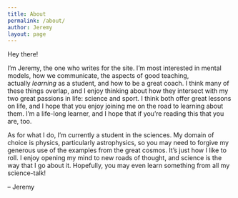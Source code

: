 ```yaml
---
title: About
permalink: /about/
author: Jeremy
layout: page
---
```

Hey there!

I&#8217;m Jeremy, the one who writes for the site. I&#8217;m most interested in mental models, how we communicate, the aspects of good teaching, actually _learning_ as a student, and how to be a great coach. I think many of these things overlap, and I enjoy thinking about how they intersect with my two great passions in life: science and sport. I think both offer great lessons on life, and I hope that you enjoy joining me on the road to learning about them. I&#8217;m a life-long learner, and I hope that if you&#8217;re reading this that you are, too.

As for what I do, I&#8217;m currently a student in the sciences. My domain of choice is physics, particularly astrophysics, so you may need to forgive my generous use of the examples from the great cosmos. It&#8217;s just how I like to roll. I enjoy opening my mind to new roads of thought, and science is the way that I go about it. Hopefully, you may even learn something from all my science-talk!

&#8211; Jeremy
